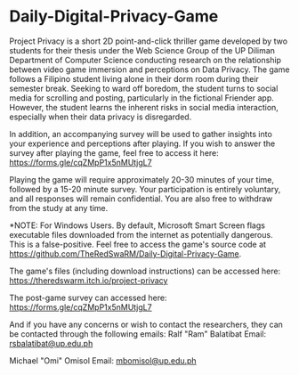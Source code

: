 # Daily-Digital-Privacy-Game
Project Privacy is a short 2D point-and-click thriller game developed by two students for their thesis under the Web Science Group of the UP Diliman Department of Computer Science conducting research on the relationship between video game immersion and perceptions on Data Privacy. The game follows a Filipino student living alone in their dorm room during their semester break. Seeking to ward off boredom, the student turns to social media for scrolling and posting, particularly in the fictional Friender app. However, the student learns the inherent risks in social media interaction, especially when their data privacy is disregarded.

In addition, an accompanying survey will be used to gather insights into your experience and perceptions after playing. If you wish to answer the survey after playing the game, feel free to access it here: https://forms.gle/cqZMpP1x5nMUtjgL7

Playing the game will require approximately 20-30 minutes of your time, followed by a 15-20 minute survey. Your participation is entirely voluntary, and all responses will remain confidential. You are also free to withdraw from the study at any time.

*NOTE: For Windows Users. By default, Microsoft Smart Screen flags executable files downloaded from the internet as potentially dangerous. This is a false-positive. Feel free to access the game's source code at https://github.com/TheRedSwaRM/Daily-Digital-Privacy-Game.

The game's files (including download instructions) can be accessed here: https://theredswarm.itch.io/project-privacy

The post-game survey can accessed here: https://forms.gle/cqZMpP1x5nMUtjgL7

And if you have any concerns or wish to contact the researchers, they can be contacted through the following emails:
Ralf "Ram" Balatibat
Email: rsbalatibat@up.edu.ph

Michael "Omi" Omisol
Email: mbomisol@up.edu.ph
